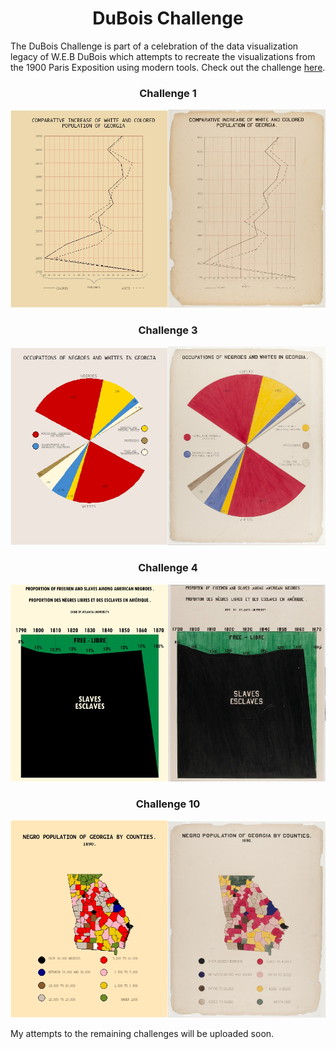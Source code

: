 <h1 align="center">
DuBois Challenge</h1>

The DuBois Challenge is part of a celebration of the data visualization legacy of W.E.B DuBois which attempts to recreate the visualizations from the 1900 Paris Exposition using modern tools. Check out the challenge [here](https://github.com/ajstarks/dubois-data-portraits/blob/master/challenge/README.md).

<h3 align="center">
Challenge 1</h3>

<p align="center">
<img src="https://github.com/nrennie/dubois_challenge/blob/main/images/challenge_01.jpg?raw=true" width="50%"><img src="https://github.com/nrennie/dubois_challenge/blob/main/images/original_01.jpg?raw=true" width="50%">
</p>

<h3 align="center">
Challenge 3</h3>

<p align="center">
<img src="https://github.com/nrennie/dubois_challenge/blob/main/images/challenge_03.jpg?raw=true" width="50%"><img src="https://github.com/nrennie/dubois_challenge/blob/main/images/original_03.jpg?raw=true" width="50%">
</p>

<h3 align="center">
Challenge 4</h3>

<p align="center">
<img src="https://github.com/nrennie/dubois_challenge/blob/main/images/challenge_04.jpg?raw=true" width="50%"><img src="https://github.com/nrennie/dubois_challenge/blob/main/images/original_04.jpg?raw=true" width="50%">
</p>

<h3 align="center">
Challenge 10</h3>

<p align="center">
<img src="https://github.com/nrennie/dubois_challenge/blob/main/images/challenge_10.jpg?raw=true" width="50%"><img src="https://github.com/nrennie/dubois_challenge/blob/main/images/original_10.jpg?raw=true" width="50%">
</p>

My attempts to the remaining challenges will be uploaded soon. 